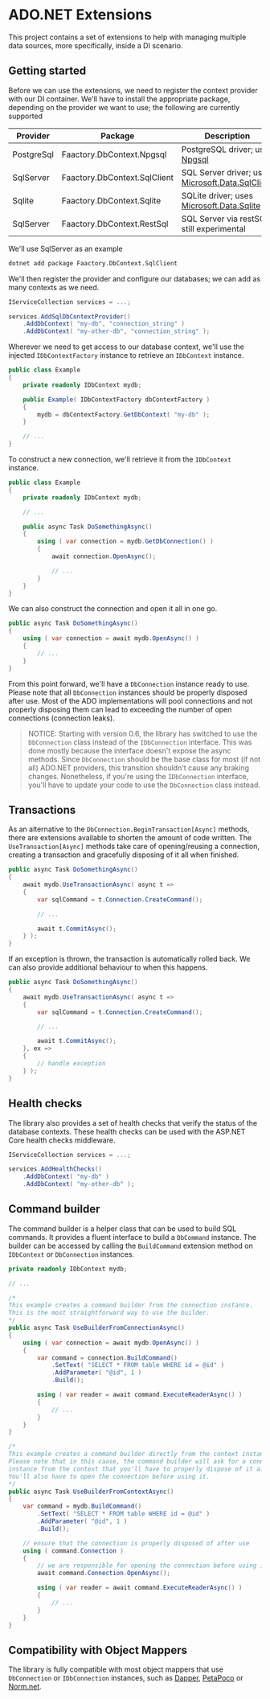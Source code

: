 # ADO.NET Extensions

This project contains a set of extensions to help with managing multiple data sources, more specifically, inside a DI scenario.

## Getting started

Before we can use the extensions, we need to register the context provider with our DI container. We'll have to install the appropriate package, depending on the provider we want to use; the following are currently supported

|Provider|Package|Description|
|---|---|---|
|PostgreSql|Faactory.DbContext.Npgsql| PostgreSQL driver; uses [Npgsql](https://github.com/npgsql/npgsql) |
|SqlServer|Faactory.DbContext.SqlClient| SQL Server driver; uses [Microsoft.Data.SqlClient](https://github.com/dotnet/sqlclient) |
|Sqlite|Faactory.DbContext.Sqlite| SQLite driver; uses [Microsoft.Data.Sqlite](https://github.com/dotnet/efcore/blob/main/src/Microsoft.Data.Sqlite/PACKAGE.md) |
|SqlServer|Faactory.DbContext.RestSql| SQL Server via restSQL; still experimental |

We'll use SqlServer as an example

```bash
dotnet add package Faactory.DbContext.SqlClient
```

We'll then register the provider and configure our databases; we can add as many contexts as we need.

```csharp
IServiceCollection services = ...;

services.AddSqlDbContextProvider()
    .AddDbContext( "my-db", "connection_string" )
    .AddDbContext( "my-other-db", "connection_string" );
```

Wherever we need to get access to our database context, we'll use the injected `IDbContextFactory` instance to retrieve an `IDbContext` instance.

```csharp
public class Example
{
    private readonly IDbContext mydb;

    public Example( IDbContextFactory dbContextFactory )
    {
        mydb = dbContextFactory.GetDbContext( "my-db" );
    }

    // ...
}
```

To construct a new connection, we'll retrieve it from the `IDbContext` instance.

```csharp
public class Example
{
    private readonly IDbContext mydb;

    // ...

    public async Task DoSomethingAsync()
    {
        using ( var connection = mydb.GetDbConnection() )
        {
            await connection.OpenAsync();

            // ...
        }
    }
}
```

We can also construct the connection and open it all in one go.

```csharp
public async Task DoSomethingAsync()
{
    using ( var connection = await mydb.OpenAsync() )
    {
        // ...
    }
}
```

From this point forward, we'll have a `DbConnection` instance ready to use. Please note that all `DbConnection` instances should be properly disposed after use. Most of the ADO implementations will pool connections and not properly disposing them can lead to exceeding the number of open connections (connection leaks).

> NOTICE: Starting with version 0.6, the library has switched to use the `DbConnection` class instead of the `IDbConnection` interface. This was done mostly because the interface doesn't expose the async methods. Since `DbConnection` should be the base class for most (if not all) ADO.NET providers, this transition shouldn't cause any braking changes. Nonetheless, if you're using the `IDbConnection` interface, you'll have to update your code to use the `DbConnection` class instead.

## Transactions

As an alternative to the `DbConnection.BeginTransaction[Async]` methods, there are extensions available to shorten the amount of code written. The `UseTransaction[Async]` methods take care of opening/reusing a connection, creating a transaction and gracefully disposing of it all when finished.

```csharp
public async Task DoSomethingAsync()
{
    await mydb.UseTransactionAsync( async t =>
    {
        var sqlCommand = t.Connection.CreateCommand();

        // ...

        await t.CommitAsync();
    } );
}
```

If an exception is thrown, the transaction is automatically rolled back. We can also provide additional behaviour to when this happens.

```csharp
public async Task DoSomethingAsync()
{
    await mydb.UseTransactionAsync( async t =>
    {
        var sqlCommand = t.Connection.CreateCommand();

        // ...

        await t.CommitAsync();
    }, ex =>
    {
        // handle exception
    } );
}
```

## Health checks

The library also provides a set of health checks that verify the status of the database contexts. These health checks can be used with the ASP.NET Core health checks middleware.

```csharp
IServiceCollection services = ...;

services.AddHealthChecks()
    .AddDbContext( "my-db" )
    .AddDbContext( "my-other-db" );
```


## Command builder

The command builder is a helper class that can be used to build SQL commands. It provides a fluent interface to build a `DbCommand` instance. The builder can be accessed by calling the `BuildCommand` extension method on `IDbContext` or `DbConnection` instances.

```csharp
private readonly IDbContext mydb;

// ...

/*
This example creates a command builder from the connection instance.
This is the most straightforward way to use the builder.
*/
public async Task UseBuilderFromConnectionAsync()
{
    using ( var connection = await mydb.OpenAsync() )
    {
        var command = connection.BuildCommand()
            .SetText( "SELECT * FROM table WHERE id = @id" )
            .AddParameter( "@id", 1 )
            .Build();

        using ( var reader = await command.ExecuteReaderAsync() )
        {
            // ...
        }
    }
}

/*
This example creates a command builder directly from the context instance.
Please note that in this caase, the command builder will ask for a connection
instance from the context that you'll have to properly dispose of it after use.
You'll also have to open the connection before using it.
*/
public async Task UseBuilderFromContextAsync()
{
    var command = mydb.BuildCommand()
        .SetText( "SELECT * FROM table WHERE id = @id" )
        .AddParameter( "@id", 1 )
        .Build();

    // ensure that the connection is properly disposed of after use
    using ( command.Connection )
    {
        // we are responsible for opening the connection before using it
        await command.Connection.OpenAsync();

        using ( var reader = await command.ExecuteReaderAsync() )
        {
            // ...
        }
    }
}
```

## Compatibility with Object Mappers

The library is fully compatible with most object mappers that use `DbConnection` or `IDbConnection` instances, such as [Dapper](https://github.com/DapperLib/Dapper), [PetaPoco](github.com/CollaboratingPlatypus/PetaPoco) or [Norm.net](https://github.com/vb-consulting/Norm.net).
